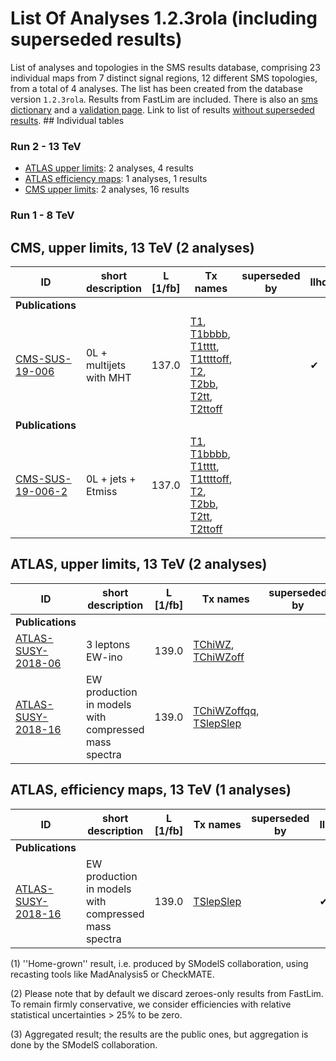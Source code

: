 

# List Of Analyses 1.2.3rola (including superseded results)
List of analyses and topologies in the SMS results database,
comprising 23 individual maps from 7 distinct signal regions, 12 different SMS topologies, from a total of 4 analyses.
The list has been created from the database version `1.2.3rola`.
Results from FastLim are included. There is also an  [sms dictionary](SmsDictionary123rola) and a [validation page](Validation123rola).
Link to list of results [without superseded results](ListOfAnalyses123rola).
    ## Individual tables
### Run 2 - 13 TeV
 * [ATLAS upper limits](#ATLASupperlimits13): 2  analyses, 4  results
 * [ATLAS efficiency maps](#ATLASefficiencymaps13): 1  analyses, 1  results
 * [CMS upper limits](#CMSupperlimits13): 2  analyses, 16  results
### Run 1 - 8 TeV

<a name="CMSupperlimits13"></a>
## CMS, upper limits, 13 TeV (2 analyses)

| **ID** | **short description** | **L [1/fb]** | **Tx names** | **superseded by** | **llhds** |
|--------|-----------------------|--------------|--------------|-------------------|-----------|
| **Publications** | | | | | |
| [CMS-SUS-19-006](http://cms-results.web.cern.ch/cms-results/public-results/publications/SUS-19-006/index.html)<a name="CMS-SUS-19-006"></a> | 0L + multijets with MHT | 137.0 | [T1](SmsDictionary123rola#T1), [T1bbbb](SmsDictionary123rola#T1bbbb), [T1tttt](SmsDictionary123rola#T1tttt), [T1ttttoff](SmsDictionary123rola#T1ttttoff), [T2](SmsDictionary123rola#T2), [T2bb](SmsDictionary123rola#T2bb), [T2tt](SmsDictionary123rola#T2tt), [T2ttoff](SmsDictionary123rola#T2ttoff) | |&#10004; |
| **Publications** | | | | | |
| [CMS-SUS-19-006-2](http://cms-results.web.cern.ch/cms-results/public-results/publications/SUS-19-006/index.html)<a name="CMS-SUS-19-006-2"></a> | 0L + jets + Etmiss | 137.0 | [T1](SmsDictionary123rola#T1), [T1bbbb](SmsDictionary123rola#T1bbbb), [T1tttt](SmsDictionary123rola#T1tttt), [T1ttttoff](SmsDictionary123rola#T1ttttoff), [T2](SmsDictionary123rola#T2), [T2bb](SmsDictionary123rola#T2bb), [T2tt](SmsDictionary123rola#T2tt), [T2ttoff](SmsDictionary123rola#T2ttoff) | | |

<a name="ATLASupperlimits13"></a>
## ATLAS, upper limits, 13 TeV (2 analyses)

| **ID** | **short description** | **L [1/fb]** | **Tx names** | **superseded by** | **llhds** |
|--------|-----------------------|--------------|--------------|-------------------|-----------|
| **Publications** | | | | | |
| [ATLAS-SUSY-2018-06](https://atlas.web.cern.ch/Atlas/GROUPS/PHYSICS/PAPERS/SUSY-2018-06/)<a name="ATLAS-SUSY-2018-06"></a> | 3 leptons EW-ino | 139.0 | [TChiWZ](SmsDictionary123rola#TChiWZ), [TChiWZoff](SmsDictionary123rola#TChiWZoff) | |&#10004; |
| [ATLAS-SUSY-2018-16](https://atlas.web.cern.ch/Atlas/GROUPS/PHYSICS/PAPERS/SUSY-2018-16/)<a name="ATLAS-SUSY-2018-16"></a> | EW production in models with compressed mass spectra | 139.0 | [TChiWZoffqq](SmsDictionary123rola#TChiWZoffqq), [TSlepSlep](SmsDictionary123rola#TSlepSlep) | |&#10004; |

<a name="ATLASefficiencymaps13"></a>
## ATLAS, efficiency maps, 13 TeV (1 analyses)

| **ID** | **short description** | **L [1/fb]** | **Tx names** | **superseded by** | **llhds** |
|--------|-----------------------|--------------|--------------|-------------------|-----------|
| **Publications** | | | | | |
| [ATLAS-SUSY-2018-16](https://atlas.web.cern.ch/Atlas/GROUPS/PHYSICS/PAPERS/SUSY-2018-16/)<a name="ATLAS-SUSY-2018-16"></a> | EW production in models with compressed mass spectra | 139.0 | [TSlepSlep](SmsDictionary123rola#TSlepSlep) | |&#10004; |


<a name='A1'>(1)</a> ''Home-grown'' result, i.e. produced by SModelS collaboration, using recasting tools like MadAnalysis5 or CheckMATE.

<a name='A2'>(2)</a> Please note that by default we discard zeroes-only results from FastLim. To remain firmly conservative, we consider efficiencies with relative statistical uncertainties > 25% to be zero.

<a name='A3'>(3)</a> Aggregated result; the results are the public ones, but aggregation is done by the SModelS collaboration.
